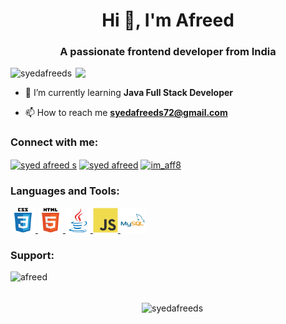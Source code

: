 <h1 align="center">Hi 👋, I'm Afreed</h1>
<h3 align="center">A passionate frontend developer from India</h3>
<img align="right"  width="400" src="https://user-images.githubusercontent.com/74038190/219923823-bf1ce878-c6b8-4faa-be07-93e6b1006521.gif">


<p align="left"> <img src="https://komarev.com/ghpvc/?username=syedafreeds&label=Profile%20views&color=0e75b6&style=flat" alt="syedafreeds" /> </p>



- 🌱 I’m currently learning **Java Full Stack Developer**


                                  

- 📫 How to reach me **syedafreeds72@gmail.com**

<h3 align="left">Connect with me:</h3>
<p align="left">
<a href="https://linkedin.com/in/syed afreed s" target="blank"><img align="center" src="https://raw.githubusercontent.com/rahuldkjain/github-profile-readme-generator/master/src/images/icons/Social/linked-in-alt.svg" alt="syed afreed s" height="30" width="40" /></a>
<a href="https://fb.com/syed afreed" target="blank"><img align="center" src="https://raw.githubusercontent.com/rahuldkjain/github-profile-readme-generator/master/src/images/icons/Social/facebook.svg" alt="syed afreed" height="30" width="40" /></a>
<a href="https://instagram.com/im_aff8" target="blank"><img align="center" src="https://raw.githubusercontent.com/rahuldkjain/github-profile-readme-generator/master/src/images/icons/Social/instagram.svg" alt="im_aff8" height="30" width="40" /></a>
</p>

<h3 align="left">Languages and Tools:</h3>
<p align="left"> <a href="https://www.w3schools.com/css/" target="_blank" rel="noreferrer"> <img src="https://raw.githubusercontent.com/devicons/devicon/master/icons/css3/css3-original-wordmark.svg" alt="css3" width="40" height="40"/> </a> <a href="https://www.w3.org/html/" target="_blank" rel="noreferrer"> <img src="https://raw.githubusercontent.com/devicons/devicon/master/icons/html5/html5-original-wordmark.svg" alt="html5" width="40" height="40"/> </a> <a href="https://www.java.com" target="_blank" rel="noreferrer"> <img src="https://raw.githubusercontent.com/devicons/devicon/master/icons/java/java-original.svg" alt="java" width="40" height="40"/> </a> <a href="https://developer.mozilla.org/en-US/docs/Web/JavaScript" target="_blank" rel="noreferrer"> <img src="https://raw.githubusercontent.com/devicons/devicon/master/icons/javascript/javascript-original.svg" alt="javascript" width="40" height="40"/> </a> <a href="https://www.mysql.com/" target="_blank" rel="noreferrer"> <img src="https://raw.githubusercontent.com/devicons/devicon/master/icons/mysql/mysql-original-wordmark.svg" alt="mysql" width="40" height="40"/> </a> </p>

<h3 align="left">Support:</h3>
<p><a href="https://www.buymeacoffee.com/afreed"> <img align="left" src="https://cdn.buymeacoffee.com/buttons/v2/default-yellow.png" height="50" width="210" alt="afreed" /></a></p><br><br>

<p><img align="center" src="https://github-readme-streak-stats.herokuapp.com/?user=syedafreeds&" alt="syedafreeds" /></p>
